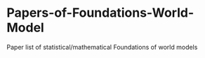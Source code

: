 # Papers-of-Foundations-World-Model
Paper list of statistical/mathematical Foundations of world models
